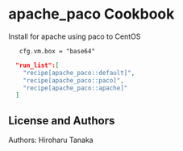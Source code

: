 apache_paco Cookbook
=========================
Install for apache using paco to CentOS


```vm.box
   cfg.vm.box = "base64"
```

```json
  "run_list":[
    "recipe[apache_paco::default]",
    "recipe[apache_paco::paco]",
    "recipe[apache_paco::apache]"
  ]
```

License and Authors
-------------------
Authors: Hiroharu Tanaka
